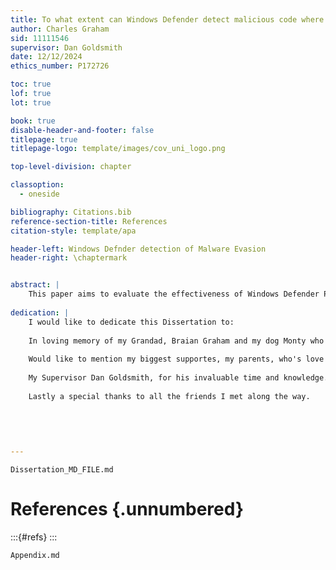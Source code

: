 ```yaml
--- 
title: To what extent can Windows Defender detect malicious code where evasion techniques are used?
author: Charles Graham
sid: 11111546
supervisor: Dan Goldsmith
date: 12/12/2024
ethics_number: P172726

toc: true
lof: true
lot: true

book: true
disable-header-and-footer: false
titlepage: true
titlepage-logo: template/images/cov_uni_logo.png

top-level-division: chapter

classoption:
  - oneside

bibliography: Citations.bib
reference-section-title: References
citation-style: template/apa

header-left: Windows Defnder detection of Malware Evasion
header-right: \chaptermark


abstract: |
    This paper aims to evaluate the effectiveness of Windows Defender Protection mechanisms where evasion techniques are used. We discuss the current protection mechanisms in place to detect malicious files, as well as the evasion techniques used to bypass such protections. Through the usage of off-the-shelf tools and custom code, payloads were generated and placed onto an up-to-date Windows 10 machine and tested against Windows Defender. The experiment was successful in evading AV, tools such as AVET and Msfvenom had little success, but Scarecrow was able to defeat Defender through the use of self-signing and Living of The Land techniques. The results highlighted gaps between public tools and 0-Day handcrafted payloads, confirming the severity that custom payloads could impose in the ongoing battle between Virus and Anti-virus developers. With over 560,000 new malware detections each day, understanding the current level to which we are exposed to malicious viruses is crucial.
    
dedication: |
    I would like to dedicate this Dissertation to:
    
    In loving memory of my Grandad, Braian Graham and my dog Monty who sadly were lost while at University. 
    
    Would like to mention my biggest supportes, my parents, who's love and support pushed me through school and guided me to achieve my greatest work, and pick me up when I was down.
    
    My Supervisor Dan Goldsmith, for his invaluable time and knowledge. University wouldnt of been as fun and engaging without you.
    
    Lastly a special thanks to all the friends I met along the way.
    
    
    
    

---
```



```{.include}
Dissertation_MD_FILE.md
```
# References {.unnumbered}

:::{#refs}
:::



```{.include}
Appendix.md
```
